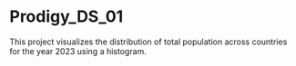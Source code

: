 # Prodigy_DS_01
This project visualizes the distribution of total population across countries for the year 2023 using a histogram.
